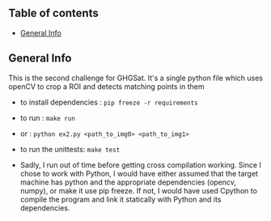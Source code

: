 ## Table of contents
* [General Info](#general-info)

## General Info

  This is the second challenge for GHGSat.
  It's a single python file which uses openCV to crop a ROI and detects matching points in them
  - to install dependencies :
  ``` pip freeze -r requirements ```
  - to run :
  ``` make run ```
  - or :
  ``` python ex2.py <path_to_img0> <path_to_img1> ```

  - to run the unittests:
  ``` make test ```
  - Sadly, I run out of time before getting cross compilation working.
  Since I chose to work with Python, I would have either assumed that the target machine has python and the appropriate dependencies (opencv, numpy), or make it use pip freeze.
  If not, I would have used Cpython to compile the program and link it statically with Python and its dependencies.
